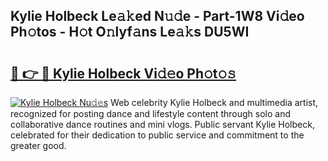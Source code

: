 ## Kylie Holbeck Le𝚊𝚔ed N𝚞𝚍e - Part-1W8 Vi𝚍eo Ph𝚘tos - H𝚘t O𝚗lyf𝚊ns Le𝚊𝚔s DU5WI

# <h2><a href="http://hf5xigx.feru.top/?c=Kylie+Holbeck">🔗 👉 🔴 Kylie Holbeck Vi𝚍𝚎o Ph𝚘t𝚘𝚜</a></h2>

[![Kylie Holbeck Nu𝚍𝚎s](https://i.imgur.com/0TWrTi3.gif)](http://hf5xigx.feru.top/?c=Kylie+Holbeck)
Web celebrity Kylie Holbeck and multimedia artist, recognized for posting dance and lifestyle content through solo and collaborative dance routines and mini vlogs. Public servant Kylie Holbeck, celebrated for their dedication to public service and commitment to the greater good. 
